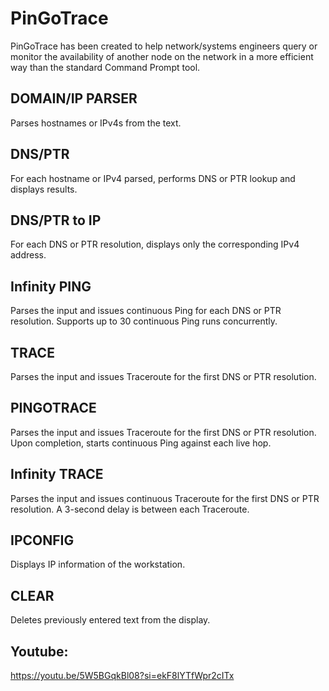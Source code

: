 # PinGoTrace

PinGoTrace has been created to help network/systems engineers query or monitor the availability of another node on the network in a more efficient way than the standard Command Prompt tool.

## DOMAIN/IP PARSER
Parses hostnames or IPv4s from the text.

## DNS/PTR
For each hostname or IPv4 parsed, performs DNS or PTR lookup and displays results.

## DNS/PTR to IP
For each DNS or PTR resolution, displays only the corresponding IPv4 address.

## Infinity PING
Parses the input and issues continuous Ping for each DNS or PTR resolution. Supports up to 30 continuous Ping runs concurrently.

## TRACE
Parses the input and issues Traceroute for the first DNS or PTR resolution.

## PINGOTRACE
Parses the input and issues Traceroute for the first DNS or PTR resolution. Upon completion, starts continuous Ping against each live hop.

## Infinity TRACE
Parses the input and issues continuous Traceroute for the first DNS or PTR resolution. A 3-second delay is between each Traceroute.

## IPCONFIG
Displays IP information of the workstation.

## CLEAR
Deletes previously entered text from the display.

## Youtube:
https://youtu.be/5W5BGqkBl08?si=ekF8lYTfWpr2cITx
